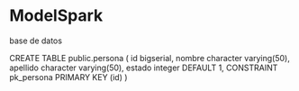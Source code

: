 # ModelSpark

base de datos

CREATE TABLE public.persona
(
  id bigserial,
  nombre character varying(50),
  apellido character varying(50),
  estado integer DEFAULT 1,
  CONSTRAINT pk_persona PRIMARY KEY (id)
)

